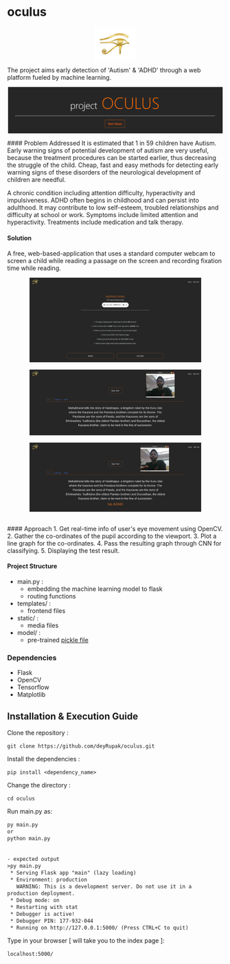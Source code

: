 # oculus
<p align="center">
<img src="./static/logo.png" width="100px" align="center">
</p>
The project aims early detection of 'Autism' & 'ADHD' through a web platform fueled by machine learning. 
<p align="center">
<img src="./static/banner.PNG" width="500px" align="center">
</p>
#### Problem Addressed
It is estimated that 1 in 59 children have Autism. Early warning signs of potential development of autism are very useful, because the treatment procedures can be started earlier, thus decreasing the struggle of the child. Cheap, fast and easy methods for detecting early warning signs of these disorders of the neurological development of children are needful.

A chronic condition including attention difficulty, hyperactivity and impulsiveness. ADHD often begins in childhood and can persist into adulthood. It may contribute to low self-esteem, troubled relationships and difficulty at school or work. Symptoms include limited attention and hyperactivity. Treatments include medication and talk therapy.

#### Solution
A free, web-based-application that uses a standard computer webcam to screen a child while reading a passage on the screen and recording fixation
time while reading.
<p align="center">
<img src="./static/instruct.jpg" width="400px" align="center"><br><br>
<img src="./static/before.jpg" width="400px" align="center"><br><br>
<img src="./static/after.jpg" width="400px" align="center"><br><br>
</p>
#### Approach
1. Get real-time info of user's eye movement using OpenCV.
2. Gather the co-ordinates of the pupil according to the viewport.
3. Plot a line graph for the co-ordinates.
4. Pass the resulting graph through CNN for classifying.
5. Displaying the test result.

#### Project Structure
   - main.py :
      - embedding the machine learning model to flask
      - routing functions
   - templates/ :
      - frontend files
   - static/ :
      - media files
   - model/ :
      - pre-trained [pickle file](https://drive.google.com/file/d/1H8QTCgcqqnCtyf4rBOaC9hyLn2-1RSUZ/view)


### Dependencies
   - Flask
   - OpenCV
   - Tensorflow
   - Matplotlib

## Installation & Execution Guide

Clone the repository :
```
git clone https://github.com/deyRupak/oculus.git
```
Install the dependencies : 
```
pip install <dependency_name>
```

Change the directory : 
```
cd oculus
```
Run main.py as:
```
py main.py
or
python main.py


- expected output
>py main.py
 * Serving Flask app "main" (lazy loading)
 * Environment: production
   WARNING: This is a development server. Do not use it in a production deployment.
 * Debug mode: on
 * Restarting with stat
 * Debugger is active!
 * Debugger PIN: 177-932-044
 * Running on http://127.0.0.1:5000/ (Press CTRL+C to quit)
```
Type in your browser [ will take you to the index page ]:
```
localhost:5000/
```
